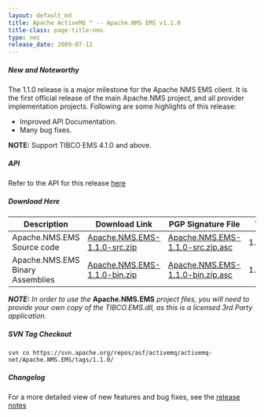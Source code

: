 ```yaml
---
layout: default_md
title: Apache ActiveMQ ™ -- Apache.NMS EMS v1.1.0 
title-class: page-title-nms
type: nms
release_date: 2009-07-12
---
```


##### New and Noteworthy

The 1.1.0 release is a major milestone for the Apache NMS EMS client. It is the first official release of the main Apache.NMS project, and all provider implementation projects. Following are some highlights of this release:

*   Improved API Documentation.
*   Many bug fixes.

**NOTE:** Support TIBCO EMS 4.1.0 and above.

##### API

Refer to the API for this release [here](nms-Index/Site/NavigationIndex/Site/Navigation/Index/Site/Navigation/api.md)

##### Download Here

|Description|Download Link|PGP Signature File|Version|
|---|---|---|---|
|Apache.NMS.EMS Source code|[Apache.NMS.EMS-1.1.0-src.zip](https://archive.apache.org/dist/activemq/apache-nms/1.1.0/Apache.NMS.EMS-1.1.0-src.zip)|[Apache.NMS.EMS-1.1.0-src.zip.asc](https://archive.apache.org/dist/activemq/apache-nms/1.1.0/Apache.NMS.EMS-1.1.0-src.zip.asc)|1.1.0.1642|
|Apache.NMS.EMS Binary Assemblies|[Apache.NMS.EMS-1.1.0-bin.zip](https://archive.apache.org/dist/activemq/apache-nms/1.1.0/Apache.NMS.EMS-1.1.0-bin.zip)|[Apache.NMS.EMS-1.1.0-bin.zip.asc](https://archive.apache.org/dist/activemq/apache-nms/1.1.0/Apache.NMS.EMS-1.1.0-bin.zip.asc)|1.1.0.1642|

**_NOTE:_** _In order to use the_ **Apache.NMS.EMS** _project files, you will need to provide your own copy of the TIBCO.EMS.dll, as this is a licensed 3rd Party application._

##### SVN Tag Checkout
```
svn co https://svn.apache.org/repos/asf/activemq/activemq-net/Apache.NMS.EMS/tags/1.1.0/
```
##### Changelog

For a more detailed view of new features and bug fixes, see the [release notes](https://issues.apache.org/activemq/secure/ReleaseNote.jspa?projectId=11010&styleName=Html&version=11814)


